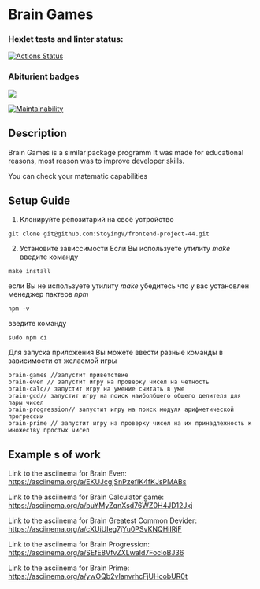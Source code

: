 # **Brain Games**


### Hexlet tests and linter status:
[![Actions Status](https://github.com/StoyingV/frontend-project-44/workflows/hexlet-check/badge.svg)](https://github.com/StoyingV/frontend-project-44/actions)

### Abiturient badges
<img src="https://img.shields.io/github/downloads/StoyingV/frontend-project-44/total">

[![Maintainability](https://api.codeclimate.com/v1/badges/5f3d0c78d34f65b6212f/maintainability)](https://codeclimate.com/github/StoyingV/frontend-project-44/maintainability)

## Description
Brain Games is a similar package programm
It was made for educational reasons, most reason was to improve developer skills.

You can check your matematic capabilities


## **Setup Guide**
1) Клонируйте репозитарий на своё устройство
```
git clone git@github.com:StoyingV/frontend-project-44.git
```
2) Установите зависсимости
Если Вы используете утилиту _make_ введите команду
```
make install
```
если Вы не используете утилиту _make_ убедитесь что у вас установлен менеджер пактеов _npm_
```
npm -v
```
введите команду
```
sudo npm ci
```

Для запуска приложения Вы можете ввести разные команды в зависимости от желаемой игры
```
brain-games //запустит приветствие
brain-even // запустит игру на проверку чисел на четность
brain-calc// запустит игру на умение считать в уме
brain-gcd// запустит игру на поиск наиболбшего общего делителя для пары чисел
brain-progression// запустит игру на поиск модуля арифметической прогрессии
brain-prime // запустит игру на проверку чисел на их принадлежность к множеству простых чисел
```





## Example s of work
Link to the asciinema for Brain Even:
https://asciinema.org/a/EKUJcgjSnPzefIK4fKJsPMABs

Link to the asciinema for Brain Calculator game:
https://asciinema.org/a/buYMyZqnXsd76WZ0H4JD12Jxj

Link to the asciinema for Brain Greatest Common Devider:
https://asciinema.org/a/cXUiUIeg7jYu0PSvKNQHiIRjF

Link to the asciinema for Brain Progression:
https://asciinema.org/a/SEfE8VfvZXLwald7FocloBJ36

Link to the asciinema for Brain Prime:
https://asciinema.org/a/ywOQb2vIanvrhcFjUHcobUR0t





